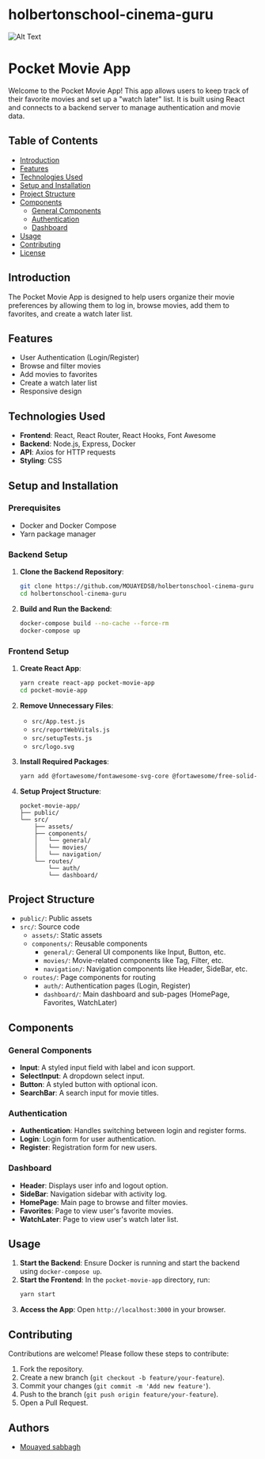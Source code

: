 # holbertonschool-cinema-guru

<img src="image/redame.avif" alt="Alt Text">


# Pocket Movie App

Welcome to the Pocket Movie App! This app allows users to keep track of their favorite movies and set up a "watch later" list. It is built using React and connects to a backend server to manage authentication and movie data.

## Table of Contents

- [Introduction](#introduction)
- [Features](#features)
- [Technologies Used](#technologies-used)
- [Setup and Installation](#setup-and-installation)
- [Project Structure](#project-structure)
- [Components](#components)
  - [General Components](#general-components)
  - [Authentication](#authentication)
  - [Dashboard](#dashboard)
- [Usage](#usage)
- [Contributing](#contributing)
- [License](#license)

## Introduction

The Pocket Movie App is designed to help users organize their movie preferences by allowing them to log in, browse movies, add them to favorites, and create a watch later list.

## Features

- User Authentication (Login/Register)
- Browse and filter movies
- Add movies to favorites
- Create a watch later list
- Responsive design

## Technologies Used

- **Frontend**: React, React Router, React Hooks, Font Awesome
- **Backend**: Node.js, Express, Docker
- **API**: Axios for HTTP requests
- **Styling**: CSS

## Setup and Installation

### Prerequisites

- Docker and Docker Compose
- Yarn package manager

### Backend Setup

1. **Clone the Backend Repository**:
    ```bash
    git clone https://github.com/MOUAYEDSB/holbertonschool-cinema-guru
    cd holbertonschool-cinema-guru
    ```

2. **Build and Run the Backend**:
    ```bash
    docker-compose build --no-cache --force-rm
    docker-compose up
    ```

### Frontend Setup

1. **Create React App**:
    ```bash
    yarn create react-app pocket-movie-app
    cd pocket-movie-app
    ```

2. **Remove Unnecessary Files**:
    - `src/App.test.js`
    - `src/reportWebVitals.js`
    - `src/setupTests.js`
    - `src/logo.svg`

3. **Install Required Packages**:
    ```bash
    yarn add @fortawesome/fontawesome-svg-core @fortawesome/free-solid-svg-icons @fortawesome/react-fontawesome axios lodash normalize.css
    ```

4. **Setup Project Structure**:
    ```
    pocket-movie-app/
    ├── public/
    └── src/
        ├── assets/
        ├── components/
        │   └── general/
        │   └── movies/
        │   └── navigation/
        └── routes/
            └── auth/
            └── dashboard/
    ```

## Project Structure

- `public/`: Public assets
- `src/`: Source code
  - `assets/`: Static assets
  - `components/`: Reusable components
    - `general/`: General UI components like Input, Button, etc.
    - `movies/`: Movie-related components like Tag, Filter, etc.
    - `navigation/`: Navigation components like Header, SideBar, etc.
  - `routes/`: Page components for routing
    - `auth/`: Authentication pages (Login, Register)
    - `dashboard/`: Main dashboard and sub-pages (HomePage, Favorites, WatchLater)

## Components

### General Components

- **Input**: A styled input field with label and icon support.
- **SelectInput**: A dropdown select input.
- **Button**: A styled button with optional icon.
- **SearchBar**: A search input for movie titles.

### Authentication

- **Authentication**: Handles switching between login and register forms.
- **Login**: Login form for user authentication.
- **Register**: Registration form for new users.

### Dashboard

- **Header**: Displays user info and logout option.
- **SideBar**: Navigation sidebar with activity log.
- **HomePage**: Main page to browse and filter movies.
- **Favorites**: Page to view user's favorite movies.
- **WatchLater**: Page to view user's watch later list.

## Usage

1. **Start the Backend**: Ensure Docker is running and start the backend using `docker-compose up`.
2. **Start the Frontend**: In the `pocket-movie-app` directory, run:
    ```bash
    yarn start
    ```
3. **Access the App**: Open `http://localhost:3000` in your browser.

## Contributing

Contributions are welcome! Please follow these steps to contribute:

1. Fork the repository.
2. Create a new branch (`git checkout -b feature/your-feature`).
3. Commit your changes (`git commit -m 'Add new feature'`).
4. Push to the branch (`git push origin feature/your-feature`).
5. Open a Pull Request.

## Authors

- [Mouayed sabbagh](https://github.com/MOUAYEDSB)